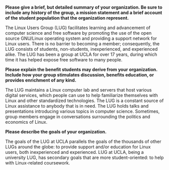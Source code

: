 **Please give a brief, but detailed summary of your organization. Be sure to include any history of the group, a mission statement and a  brief account of the student population that the organization represent.**

The Linux Users Group (LUG) facilitates learning and advancement  of computer science and free software by promoting the use of the open  source GNU/Linux operating system and providing a support network for  Linux users. There is no barrier to becoming a member; consequently, the LUG consists of students, non-students, inexperienced, and experienced  alike. The LUG has been a group at UCLA for over 17 years, during which  time it has helped expose free software to many people.

**Please explain the benefit students may derive from your  organization. Include how your group stimulates discussion, benefits  education, or provides enrichment of any kind.**

The LUG maintains a Linux computer lab and servers that host  various digital services, which people can use to help familiarize  themselves with Linux and other standardized technologies. The LUG is a  constant source of Linux assistance to anybody that is in need. The LUG  holds talks and presentations introducing various topics in computer  science. Sometimes, group members engage in conversations surrounding  the politics and economics of Linux.

**Please describe the goals of your organization.**

The goals of the LUG at UCLA parallels the goals of the thousands of other LUGs around the globe: to provide support and/or education for Linux users, both inexperienced and experienced. LUG at UCLA, being a  university LUG, has secondary goals that are more student-oriented: to  help with Linux-related coursework. 
